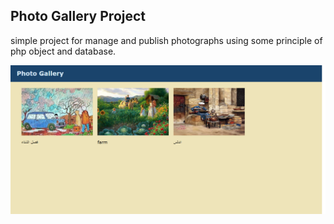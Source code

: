 
## Photo Gallery Project
simple project for manage and publish photographs using some principle of php object and database.


![image](https://github.com/davidlotfi/PHP-OOP-/blob/master/index_public.png)
